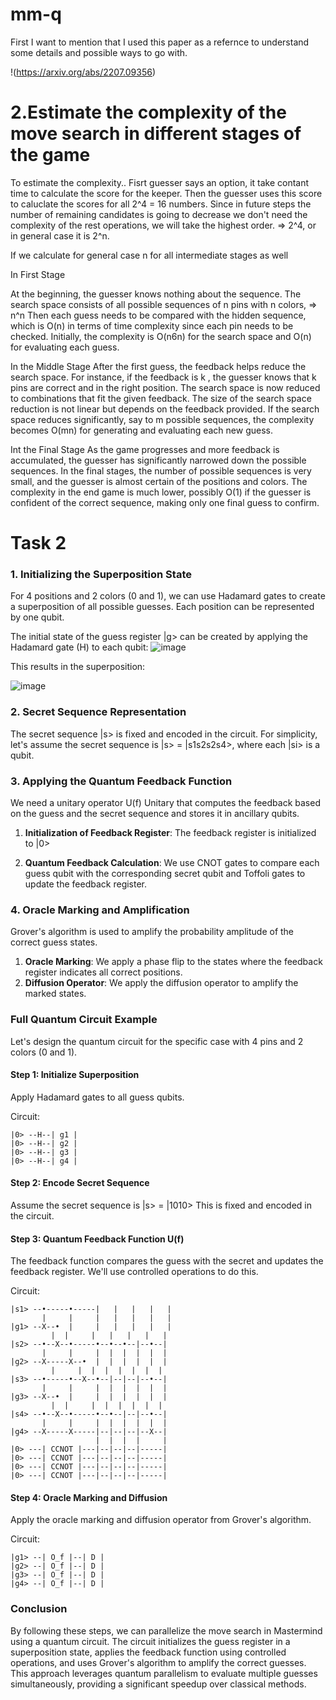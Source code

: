 # mm-q

First I want to mention that I used this paper as a refernce to understand some details and possible ways to go with.

!(https://arxiv.org/abs/2207.09356)

# 2.Estimate the complexity of the move search in different stages of the game

To estimate the complexity..
Fisrt guesser says an option, it take contant time to calculate the score for the keeper.
Then the guesser uses this score to caluclate the scores for all 2^4 = 16 numbers.
Since in future steps the number of remaining candidates is going to decrease we don't need the complexity of the rest operations, we will take the highest order. => 2^4, or in general case it is 2^n.

If we calculate for general case n for all intermediate stages as well

In First Stage

At the beginning, the guesser knows nothing about the sequence. The search space consists of all possible sequences of n pins with n colors, => n^n
Then each guess needs to be compared with the hidden sequence, which is O(n) in terms of time complexity since each pin needs to be checked.
Initially, the complexity is  O(n6n) for the search space and O(n) for evaluating each guess.

In the Middle Stage
After the first guess, the feedback helps reduce the search space. For instance, if the feedback is k , the guesser knows that k pins are correct and in the right position.
The search space is now reduced to combinations that fit the given feedback. The size of the search space reduction is not linear but depends on the feedback provided.
If the search space reduces significantly, say to m possible sequences, the complexity becomes  O(mn) for generating and evaluating each new guess.

Int the Final Stage
As the game progresses and more feedback is accumulated, the guesser has significantly narrowed down the possible sequences.
In the final stages, the number of possible sequences is very small, and the guesser is almost certain of the positions and colors.
The complexity in the end game is much lower, possibly O(1) if the guesser is confident of the correct sequence, making only one final guess to confirm.

# Task 2

### 1. Initializing the Superposition State

For 4 positions and 2 colors (0 and 1), we can use Hadamard gates to create a superposition of all possible guesses. Each position can be represented by one qubit.

The initial state of the guess register |g> can be created by applying the Hadamard gate (H) to each qubit:
![image](https://github.com/tatevvvv/mm-q/assets/54271006/33ab866a-184a-4541-ae8d-8059762a6a0f)

This results in the superposition:

![image](https://github.com/tatevvvv/mm-q/assets/54271006/74808089-5bef-4c67-9d3c-a7bc016a28bf)

### 2. Secret Sequence Representation

The secret sequence |s> is fixed and encoded in the circuit. For simplicity, let's assume the secret sequence is |s> = |s1s2s2s4>, where each |si> is a qubit.

### 3. Applying the Quantum Feedback Function
We need a unitary operator U(f) Unitary that computes the feedback based on the guess and the secret sequence and stores it in ancillary qubits.

1. **Initialization of Feedback Register**:
   The feedback register is initialized to |0>

2. **Quantum Feedback Calculation**:
   We use CNOT gates to compare each guess qubit with the corresponding secret qubit and Toffoli gates to update the feedback register.

### 4. Oracle Marking and Amplification

Grover's algorithm is used to amplify the probability amplitude of the correct guess states.

1. **Oracle Marking**: We apply a phase flip to the states where the feedback register indicates all correct positions.
2. **Diffusion Operator**: We apply the diffusion operator to amplify the marked states.

### Full Quantum Circuit Example

Let's design the quantum circuit for the specific case with 4 pins and 2 colors (0 and 1).

#### Step 1: Initialize Superposition

Apply Hadamard gates to all guess qubits.

Circuit:

```plaintext
|0> --H--| g1 |
|0> --H--| g2 |
|0> --H--| g3 |
|0> --H--| g4 |
```

#### Step 2: Encode Secret Sequence

Assume the secret sequence is |s> = |1010> This is fixed and encoded in the circuit.

#### Step 3: Quantum Feedback Function U(f)

The feedback function compares the guess with the secret and updates the feedback register. We'll use controlled operations to do this.

Circuit:

```plaintext
|s1> --•-----•-----|   |   |   |   | 
       |     |     |   |   |   |   |
|g1> --X--•  |     |   |   |   |   |
         |  |     |   |   |   |   |
|s2> --•--X--•-----•--•--•--|--•--| 
       |     |     |  |  |  |  |  |
|g2> --X-----X--•  |  |  |  |  |  |
         |     |  |  |  |  |  |  |
|s3> --•-----•--X--•--|--|--|--•--| 
       |     |     |  |  |  |  |  |
|g3> --X--•  |     |  |  |  |  |  |
         |  |     |  |  |  |  |  |
|s4> --•--X--•-----•--•--|--|--•--| 
       |     |     |  |  |  |  |  |
|g4> --X-----X-----|--|--|--|--X--|
                   |  |  |  |     |
|0> ---| CCNOT |---|--|--|--|-----|
|0> ---| CCNOT |---|--|--|--|-----|
|0> ---| CCNOT |---|--|--|--|-----|
|0> ---| CCNOT |---|--|--|--|-----|
```

#### Step 4: Oracle Marking and Diffusion

Apply the oracle marking and diffusion operator from Grover's algorithm.

Circuit:

```plaintext
|g1> --| O_f |--| D |
|g2> --| O_f |--| D |
|g3> --| O_f |--| D |
|g4> --| O_f |--| D |
```

### Conclusion

By following these steps, we can parallelize the move search in Mastermind using a quantum circuit. The circuit initializes the guess register in a superposition state, applies the feedback function using controlled operations, and uses Grover's algorithm to amplify the correct guesses. This approach leverages quantum parallelism to evaluate multiple guesses simultaneously, providing a significant speedup over classical methods.
